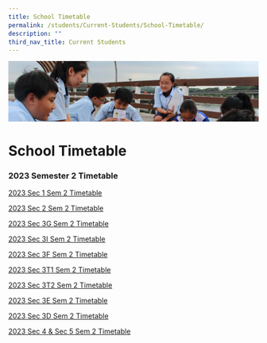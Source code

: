 ```yaml
---
title: School Timetable
permalink: /students/Current-Students/School-Timetable/
description: ""
third_nav_title: Current Students
---
```

![](/images/Parentsbanner.jpg)

School Timetable
================
### 2023 Semester 2 Timetable

[2023 Sec 1 Sem 2 Timetable](/files/2023%20sem%202%20tt_sec%201.pdf)

[2023 Sec 2 Sem 2 Timetable](/files/2023%20sem%202%20tt_sec%202.pdf)

[2023 Sec 3G Sem 2 Timetable](/files/2023%20sem%202%20tt_sec%203g.pdf)

[2023 Sec 3I Sem 2 Timetable](/files/2023%20sem%202%20tt_sec%203i.pdf)

[2023 Sec 3F Sem 2 Timetable](/files/2023%20sem%202%20tt_sec%203f.pdf)

[2023 Sec 3T1 Sem 2 Timetable](/files/2023%20sem%202%20tt_sec%203t1.pdf)

[2023 Sec 3T2 Sem 2 Timetable](/files/2023%20sem%202%20tt_sec%203t2.pdf)

[2023 Sec 3E Sem 2 Timetable](/files/2023%20sem%202%20tt_sec%203e.pdf)

[2023 Sec 3D Sem 2 Timetable](/files/2023%20sem%202%20tt_sec%203d.pdf)

[2023 Sec 4 & Sec 5 Sem 2 Timetable](/files/2023%20sem%202%20tt_sec%204_5.pdf)
